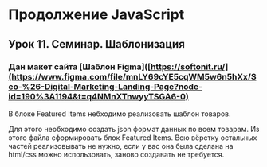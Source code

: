 # Продолжение JavaScript
## Урок 11. Семинар. Шаблонизация
### Дан макет сайта [Шаблон Figma]([https://softonit.ru/](https://www.figma.com/file/mnLY69cYE5cqWM5w6n5hXx/Seo-%26-Digital-Marketing-Landing-Page?node-id=190%3A1194&t=q4NMnXTnwyyTSGA6-0)
В блоке Featured Items небходимо реализовать шаблон товаров.

Для этого необходимо создать json формат данных по всем товарам.
Из этого файла сформировать блок Featured Items.
Всю вёрстку остальных частей реализовывать не нужно, если у вас она была сделана на html/css можно использовать, заново создавать не требуется.
